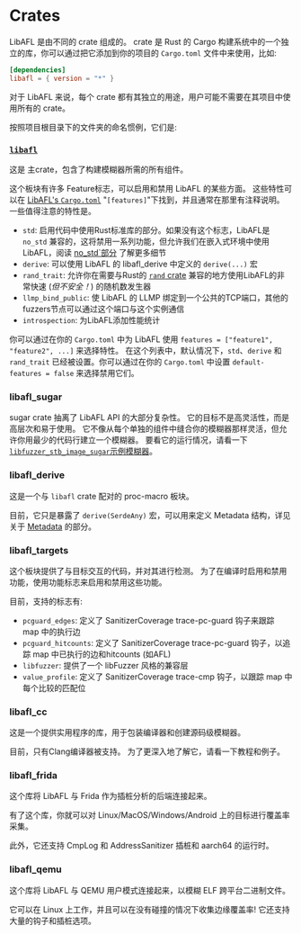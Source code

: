 # Crates

LibAFL 是由不同的 crate 组成的。
crate 是 Rust 的 Cargo 构建系统中的一个独立的库，你可以通过把它添加到你的项目的 `Cargo.toml` 文件中来使用，比如:

```toml
[dependencies]
libafl = { version = "*" }
```

对于 LibAFL 来说，每个 crate 都有其独立的用途，用户可能不需要在其项目中使用所有的 crate。

按照项目根目录下的文件夹的命名惯例，它们是:

### [`libafl`](https://github.com/AFLplusplus/LibAFL/tree/main/libafl)

这是 主crate，包含了构建模糊器所需的所有组件。

这个板块有许多 Feature标志，可以启用和禁用 LibAFL 的某些方面。
这些特性可以在 [LibAFL's `Cargo.toml`](https://github.com/AFLplusplus/LibAFL/blob/main/libafl/Cargo.toml) "`[features]`"下找到，并且通常在那里有注释说明。
一些值得注意的特性是。

- `std`: 启用代码中使用Rust标准库的部分。如果没有这个标志，LibAFL是 `no_std` 兼容的，这将禁用一系列功能，但允许我们在嵌入式环境中使用LibAFL，阅读 [no_std`部分](../advanced_features/no_std/no_std.md) 了解更多细节
- `derive`: 可以使用 LibAFL 的 libafl_derive 中定义的 `derive(...)` 宏
- `rand_trait`: 允许你在需要与Rust的 [`rand` crate](https://crates.io/crates/rand) 兼容的地方使用LibAFL的非常快速 (*但不安全！*) 的随机数发生器
- `llmp_bind_public`: 使 LibAFL 的 LLMP 绑定到一个公共的TCP端口，其他的fuzzers节点可以通过这个端口与这个实例通信
- `introspection`: 为LibAFL添加性能统计

你可以通过在你的 `Cargo.toml` 中为 LibAFL 使用 `features = ["feature1", "feature2", ...]` 来选择特性。
在这个列表中，默认情况下，`std`、`derive` 和 `rand_trait` 已经被设置。你可以通过在你的 `Cargo.toml` 中设置 `default-features = false` 来选择禁用它们。

### libafl_sugar

sugar crate 抽离了 LibAFL API 的大部分复杂性。
它的目标不是高灵活性，而是高层次和易于使用。
它不像从每个单独的组件中缝合你的模糊器那样灵活，但允许你用最少的代码行建立一个模糊器。
要看它的运行情况，请看一下[`libfuzzer_stb_image_sugar`示例模糊器](https://github.com/AFLplusplus/LibAFL/tree/main/fuzzers/libfuzzer_stb_image_sugar)。

### libafl_derive

这是一个与 `libafl` crate 配对的 proc-macro 板块。

目前，它只是暴露了 `derive(SerdeAny)` 宏，可以用来定义 Metadata 结构，详见关于 [Metadata](../design/metadata.md) 的部分。

### libafl_targets

这个板块提供了与目标交互的代码，并对其进行检测。
为了在编译时启用和禁用功能，使用功能标志来启用和禁用这些功能。

目前，支持的标志有:

- `pcguard_edges`: 定义了 SanitizerCoverage trace-pc-guard 钩子来跟踪 map 中的执行边
- `pcguard_hitcounts`: 定义了 SanitizerCoverage trace-pc-guard 钩子，以追踪 map 中已执行的边和hitcounts (如AFL) 
- `libfuzzer`: 提供了一个 libFuzzer 风格的兼容层
- `value_profile`: 定义了 SanitizerCoverage trace-cmp 钩子，以跟踪 map 中每个比较的匹配位

### libafl_cc

这是一个提供实用程序的库，用于包装编译器和创建源码级模糊器。

目前，只有Clang编译器被支持。
为了更深入地了解它，请看一下教程和例子。

### libafl_frida

这个库将 LibAFL 与 Frida 作为插桩分析的后端连接起来。

有了这个库，你就可以对 Linux/MacOS/Windows/Android 上的目标进行覆盖率采集。

此外，它还支持 CmpLog 和 AddressSanitizer 插桩和 aarch64 的运行时。

### libafl_qemu

这个库将 LibAFL 与 QEMU 用户模式连接起来，以模糊 ELF 跨平台二进制文件。

它可以在 Linux 上工作，并且可以在没有碰撞的情况下收集边缘覆盖率!
它还支持大量的钩子和插桩选项。
